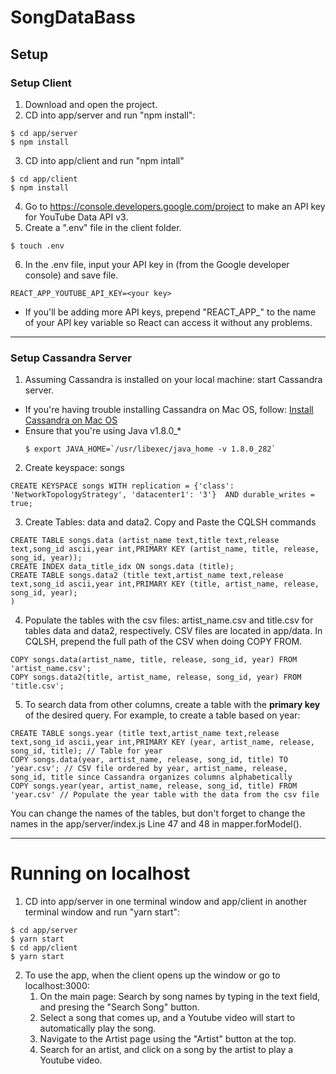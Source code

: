 # SongDataBass
## Setup
### Setup Client
1. Download and open the project.
2. CD into app/server and run "npm install":
```
$ cd app/server
$ npm install
```
3. CD into app/client and run "npm intall"
```
$ cd app/client
$ npm install
```
4. Go to https://console.developers.google.com/project to make an API key for YouTube Data API v3.
5. Create a ".env" file in the client folder.
```
$ touch .env
```
6. In the .env file, input your API key in <your key> (from the Google developer console) and save file.
```
REACT_APP_YOUTUBE_API_KEY=<your key>
```
  - If you'll be adding more API keys, prepend "REACT_APP_" to the name of your API key variable so React can access it without any problems.
___
### Setup Cassandra Server
1. Assuming Cassandra is installed on your local machine: start Cassandra server.
  - If you're having trouble installing Cassandra on Mac OS, follow: [Install Cassandra on Mac OS](https://medium.com/@manishyadavv/how-to-install-cassandra-on-mac-os-d9338fcfcba4)
  - Ensure that you're using Java v1.8.0_*
    ```
    $ export JAVA_HOME=`/usr/libexec/java_home -v 1.8.0_282`
    ```
2. Create keyspace: songs
```
CREATE KEYSPACE songs WITH replication = {'class': 'NetworkTopologyStrategy', 'datacenter1': '3'}  AND durable_writes = true;
```
3. Create Tables: data and data2. Copy and Paste the CQLSH commands
```
CREATE TABLE songs.data (artist_name text,title text,release text,song_id ascii,year int,PRIMARY KEY (artist_name, title, release, song_id, year));
CREATE INDEX data_title_idx ON songs.data (title);
CREATE TABLE songs.data2 (title text,artist_name text,release text,song_id ascii,year int,PRIMARY KEY (title, artist_name, release, song_id, year);
)
```
4. Populate the tables with the csv files: artist_name.csv and title.csv for tables data and data2, respectively. CSV files are located in app/data. In CQLSH, prepend the full path of the CSV when doing COPY FROM.
```
COPY songs.data(artist_name, title, release, song_id, year) FROM 'artist_name.csv';
COPY songs.data2(title, artist_name, release, song_id, year) FROM 'title.csv';
```
5. To search data from other columns, create a table with the **primary key** of the desired query. For example, to create a table based on year:
```
CREATE TABLE songs.year (title text,artist_name text,release text,song_id ascii,year int,PRIMARY KEY (year, artist_name, release, song_id, title); // Table for year
COPY songs.data(year, artist_name, release, song_id, title) TO 'year.csv'; // CSV file ordered by year, artist_name, release, song_id, title since Cassandra organizes columns alphabetically
COPY songs.year(year, artist_name, release, song_id, title) FROM 'year.csv' // Populate the year table with the data from the csv file
```
You can change the names of the tables, but don't forget to change the names in the app/server/index.js Line 47 and 48 in mapper.forModel().

___
# Running on localhost
1. CD into app/server in one terminal window and app/client in another terminal window and run "yarn start":
```
$ cd app/server
$ yarn start
$ cd app/client
$ yarn start
```

2. To use the app, when the client opens up the window or go to localhost:3000:
   1. On the main page: Search by song names by typing in the text field, and presing the "Search Song" button.
   2. Select a song that comes up, and a Youtube video will start to automatically play the song.
   3. Navigate to the Artist page using the "Artist" button at the top.
   4. Search for an artist, and click on a song by the artist to play a Youtube video.
